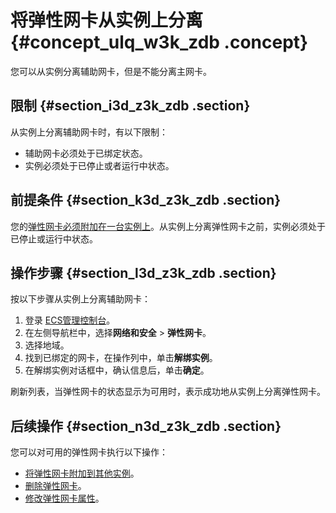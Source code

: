 # 将弹性网卡从实例上分离 {#concept_ulq_w3k_zdb .concept}

您可以从实例分离辅助网卡，但是不能分离主网卡。

## 限制 {#section_i3d_z3k_zdb .section}

从实例上分离辅助网卡时，有以下限制：

-   辅助网卡必须处于已绑定状态。
-   实例必须处于已停止或者运行中状态。

## 前提条件 {#section_k3d_z3k_zdb .section}

您的[弹性网卡必须附加在一台实例上](intl.zh-CN/用户指南/弹性网卡/将弹性网卡附加到实例.md)。从实例上分离弹性网卡之前，实例必须处于已停止或运行中状态。

## 操作步骤 {#section_l3d_z3k_zdb .section}

按以下步骤从实例上分离辅助网卡：

1.  登录 [ECS管理控制台](https://ecs.console.aliyun.com/?spm=a2c4g.11186623.2.9.FNEORG#/home)。
2.  在左侧导航栏中，选择**网络和安全** \> **弹性网卡**。
3.  选择地域。
4.  找到已绑定的网卡，在操作列中，单击**解绑实例**。
5.  在解绑实例对话框中，确认信息后，单击**确定**。

刷新列表，当弹性网卡的状态显示为可用时，表示成功地从实例上分离弹性网卡。

## 后续操作 {#section_n3d_z3k_zdb .section}

您可以对可用的弹性网卡执行以下操作：

-   [将弹性网卡附加到其他实例](intl.zh-CN/用户指南/弹性网卡/将弹性网卡附加到实例.md)。
-   [删除弹性网卡](intl.zh-CN/用户指南/弹性网卡/删除弹性网卡.md)。
-   [修改弹性网卡属性](intl.zh-CN/用户指南/弹性网卡/修改弹性网卡属性.md)。

